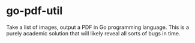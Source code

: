 go-pdf-util
===========

Take a list of images, output a PDF in Go programming language.  This is a purely academic solution that will likely reveal all sorts of bugs in time.
